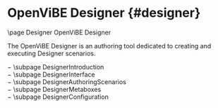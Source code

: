 # OpenViBE Designer {#designer}

\page Designer OpenViBE Designer

The OpenViBE Designer is an authoring tool dedicated to creating and executing Designer scenarios.

− \subpage DesignerIntroduction  
− \subpage DesignerInterface  
− \subpage DesignerAuthoringScenarios  
− \subpage DesignerMetaboxes  
− \subpage DesignerConfiguration
